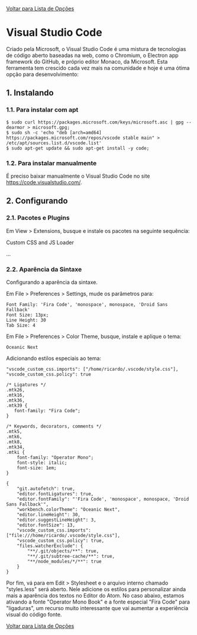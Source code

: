 [Voltar para Lista de Opções](../readme.md)

# Visual Studio Code

Criado pela Microsoft, o Visual Studio Code é uma mistura de tecnologias de código aberto baseadas na web, como o Chromium, 
o Electron app framework do GitHub, e próprio editor Monaco, da Microsoft. Esta ferramenta tem crescido cada vez mais na comunidade 
e hoje é uma ótima opção para desenvolvimento:

## 1. Instalando

### 1.1. Para instalar com apt

```
$ sudo curl https://packages.microsoft.com/keys/microsoft.asc | gpg --dearmor > microsoft.gpg;
$ sudo sh -c 'echo "deb [arch=amd64] https://packages.microsoft.com/repos/vscode stable main" > /etc/apt/sources.list.d/vscode.list'
$ sudo apt-get update && sudo apt-get install -y code;
```

### 1.2. Para instalar manualmente

É preciso baixar manualmente o Visual Studio Code no site https://code.visualstudio.com/.

## 2. Configurando

### 2.1. Pacotes e Plugins

Em View > Extensions, busque e instale os pacotes na seguinte sequência:

Custom CSS and JS Loader

...

### 2.2. Aparência da Sintaxe

Configurando a aparência da sintaxe.

Em File > Preferences > Settings, mude os parâmetros para:

```
Font Family: 'Fira Code', 'monospace', monospace, 'Droid Sans Fallback'
Font Size: 13px;
Line Height: 30
Tab Size: 4
```

Em File > Preferences > Color Theme, busque, instale e aplique o tema:

```
Oceanic Next
```

Adicionando estilos especiais ao tema:

```
"vscode_custom_css.imports": ["/home/ricardo/.vscode/style.css"],
"vscode_custom_css.policy": true
```

```
/* Ligatures */
.mtk26,
.mtk16,
.mtk36,
.mtk39 {  
   font-family: "Fira Code";
} 

/* Keywords, decorators, comments */
.mtk5,
.mtk6,
.mtk8,
.mtk34,
.mtki {  
    font-family: "Operator Mono";  
    font-style: italic;  
    font-size: 1em;
}
```

```
{
    "git.autofetch": true,
    "editor.fontLigatures": true,
    "editor.fontFamily": "'Fira Code', 'monospace', monospace, 'Droid Sans Fallback'",
    "workbench.colorTheme": "Oceanic Next",
    "editor.lineHeight": 30,
    "editor.suggestLineHeight": 3,
    "editor.fontSize": 13,
    "vscode_custom_css.imports": ["file:///home/ricardo/.vscode/style.css"],
    "vscode_custom_css.policy": true,
    "files.watcherExclude": {
        "**/.git/objects/**": true,
        "**/.git/subtree-cache/**": true,
        "**/node_modules/*/**": true
    }
}
```

Por fim, vá para em Edit > Stylesheet e o arquivo interno chamado "styles.less" será aberto. Nele adicione os estilos para personalizar ainda mais a aparência dos textos no Editor do Atom. No caso abaixo, estamos ativando a fonte "Operator Mono Book" e a fonte especial "Fira Code" para "ligaduras", um recurso muito interessante que vai aumentar a experiência visual do código fonte.


[Voltar para Lista de Opções](../readme.md)
